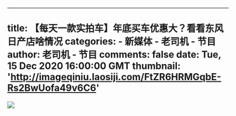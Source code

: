 
---
title: 【每天一款实拍车】年底买车优惠大？看看东风日产店啥情况
categories: 
    - 新媒体
    - 老司机 - 节目
author: 老司机 - 节目
comments: false
date: Tue, 15 Dec 2020 16:00:00 GMT
thumbnail: 'http://imageqiniu.laosiji.com/FtZR6HRMGqbE-Rs2BwUofa49v6C6'
---

<div>   
<img src="http://imageqiniu.laosiji.com/FtZR6HRMGqbE-Rs2BwUofa49v6C6" referrerpolicy="no-referrer">  
</div>
            